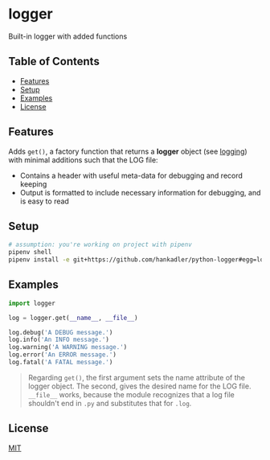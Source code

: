 # logger

Built-in logger with added functions

## Table of Contents

- [Features](#features)
- [Setup](#setup)
- [Examples](#examples)
- [License](#license)

## Features

Adds ``get()``, a factory function that returns a **logger** object
(see [logging](https://docs.python.org/3.10/library/logging.html))
with minimal additions such that the LOG file:
- Contains a header with useful meta-data for debugging and record keeping
- Output is formatted to include necessary information for debugging, and is
  easy to read

## Setup

```bash
# assumption: you're working on project with pipenv
pipenv shell
pipenv install -e git+https://github.com/hankadler/python-logger#egg=logger
```

## Examples

```python
import logger

log = logger.get(__name__, __file__)

log.debug('A DEBUG message.')
log.info('An INFO message.')
log.warning('A WARNING message.')
log.error('An ERROR message.')
log.fatal('A FATAL message.')
```

> Regarding ``get()``, the first argument sets the name attribute of the logger
> object. The second, gives the desired name for the LOG file. ``__file__``
> works, because the module recognizes that a log file shouldn't end in ``.py``
> and substitutes that for ``.log``.

## License

[MIT](LICENSE)
